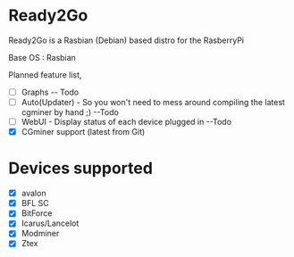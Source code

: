 Ready2Go
========

Ready2Go is a Rasbian (Debian) based distro for the RasberryPi

Base OS : Rasbian  

Planned feature list, 
- [ ] Graphs -- Todo
- [ ] Auto(Updater) - So you won't need to mess around compiling the latest cgminer by hand ;) --Todo 
- [ ] WebUI - Display status of each device plugged in --Todo 
- [x] CGminer support (latest from Git)

Devices supported
==========
- [x] avalon
- [x] BFL SC
- [x] BitForce
- [x] Icarus/Lancelot
- [x] Modminer
- [x] Ztex

